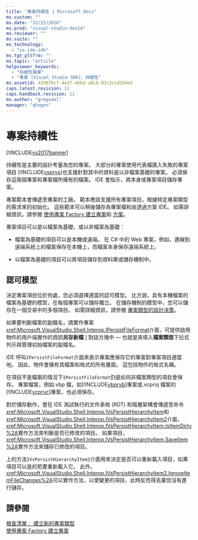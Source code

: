 ```yaml
---
title: "專案持續性 | Microsoft Docs"
ms.custom: ""
ms.date: "12/15/2016"
ms.prod: "visual-studio-dev14"
ms.reviewer: ""
ms.suite: ""
ms.technology: 
  - "vs-ide-sdk"
ms.tgt_pltfrm: ""
ms.topic: "article"
helpviewer_keywords: 
  - "持續性專案"
  - "專案 [Visual Studio SDK]，持續性"
ms.assetid: 42907bcf-4e27-46bd-a8cb-01c2ccd2bde5
caps.latest.revision: 11
caps.handback.revision: 11
ms.author: "gregvanl"
manager: "ghogen"
---
```

# 專案持續性
[!INCLUDE[vs2017banner](../../code-quality/includes/vs2017banner.md)]

持續性是主要的設計考量為您的專案。  大部分的專案使用代表檔匯入失敗的專案項目  [!INCLUDE[vsprvs](../../code-quality/includes/vsprvs_md.md)]也支援針對其中的資料是以非檔案基礎的專案。  必須保存這兩個專案和專案檔所擁有的檔案。  IDE 會指示，將本身或專案項目儲存專案。  
  
 專案範本會傳遞至專案的工廠。  範本應該支援所有專案項目，根據特定專案類型的需求來的初始化。  這些範本可以稍後儲存為專案檔和由透過方案 IDE。  如需詳細資訊，請參閱 [使用專案 Factory 建立專案](../../extensibility/internals/creating-project-instances-by-using-project-factories.md)和 [方案](../../extensibility/internals/solutions.md)。  
  
 專案項目可以是以檔案為基礎，或以非檔案為基礎：  
  
-   檔案為基礎的項目可以是本機或遠端。  在 C\# 中的 Web 專案，例如，連線到遠端系統上的檔案保存在本機上，而檔案本身保存遠端系統上。  
  
-   以檔案為基礎的項目可以將項目儲存到資料庫或儲存機制中。  
  
## 認可模型  
 決定專案項目位於何處，您必須選擇適當的認可模型。  比方說，具有本機檔案的檔案為基礎的模型，在每個專案可以儲存獨立。  在儲存機制的模型中，您可以儲存在一個交易中的多個項目。  如需詳細資訊，請參閱 [專案類型的設計決策](../../extensibility/internals/project-type-design-decisions.md)。  
  
 如果要判斷檔案的副檔名，請實作專案<xref:Microsoft.VisualStudio.Shell.Interop.IPersistFileFormat>介面，可提供啟用物件的用戶端實作的資訊**另存新檔** \] 對話方塊中 — 也就是來填入**檔案類型**下拉式列示與管理初始檔案的副檔名。  
  
 IDE 呼叫`IPersistFileFormat`介面來表示專案應保存它的專案對專案項目適當地。  因此，物件會擁有其檔案和格式的所有層面。  這包括物件的格式名稱。  
  
 在項目不是檔案的情況下`IPersistFileFormat`仍是如何非檔案類型的項目會保存。  專案檔案，例如.vbp 檔，如[!INCLUDE[vbprvb](../../code-quality/includes/vbprvb_md.md)]專案或.vcproj 檔案的[!INCLUDE[vcprvc](../../debugger/includes/vcprvc_md.md)]專案，也必須保存。  
  
 對於儲存動作，會在 IDE 測試執行的文件表格 \(RDT\) 和階層架構會傳遞至命令<xref:Microsoft.VisualStudio.Shell.Interop.IVsPersistHierarchyItem>和<xref:Microsoft.VisualStudio.Shell.Interop.IVsPersistHierarchyItem2>介面。  <xref:Microsoft.VisualStudio.Shell.Interop.IVsPersistHierarchyItem.IsItemDirty%2A>實作方法來判斷是否已修改的項目。  如果項目， <xref:Microsoft.VisualStudio.Shell.Interop.IVsPersistHierarchyItem.SaveItem%2A>實作方法來儲存已修改的項目。  
  
 上的方法`IVsPersistHierarchyItem2`介面用來決定是否可以重新載入項目，如果項目可以是的若要重新載入它。  此外， <xref:Microsoft.VisualStudio.Shell.Interop.IVsPersistHierarchyItem2.IgnoreItemFileChanges%2A>可以實作方法，以使變更的項目，此時反而得丟棄但沒有進行儲存。  
  
## 請參閱  
 [檢查清單︰ 建立新的專案類型](../../extensibility/internals/checklist-creating-new-project-types.md)   
 [使用專案 Factory 建立專案](../../extensibility/internals/creating-project-instances-by-using-project-factories.md)